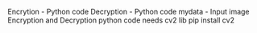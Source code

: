 Encrytion - Python code
Decryption - Python code
mydata - Input image
Encryption and Decryption python code needs cv2 lib
pip install cv2

